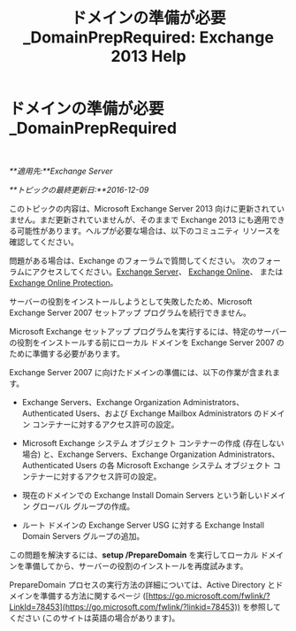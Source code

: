 ﻿---
title: 'ドメインの準備が必要 _DomainPrepRequired: Exchange 2013 Help'
TOCTitle: ドメインの準備が必要 _DomainPrepRequired
ms:assetid: f6feae6f-7404-4b1f-887f-ed63c26a6bcd
ms:mtpsurl: https://technet.microsoft.com/ja-jp/library/ms.exch.setupreadiness.domainpreprequired(v=EXCHG.150)
ms:contentKeyID: 48270253
ms.date: 04/24/2018
mtps_version: v=EXCHG.150
ms.translationtype: HT
---

# ドメインの準備が必要 \_DomainPrepRequired

 

_**適用先:**Exchange Server_

_**トピックの最終更新日:**2016-12-09_

このトピックの内容は、Microsoft Exchange Server 2013 向けに更新されていません。まだ更新されていませんが、そのままで Exchange 2013 にも適用できる可能性があります。ヘルプが必要な場合は、以下のコミュニティ リソースを確認してください。

問題がある場合は、Exchange のフォーラムで質問してください。 次のフォーラムにアクセスしてください。[Exchange Server](https://go.microsoft.com/fwlink/p/?linkid=60612)、 [Exchange Online](https://go.microsoft.com/fwlink/p/?linkid=267542)、 または [Exchange Online Protection](https://go.microsoft.com/fwlink/p/?linkid=285351)。

サーバーの役割をインストールしようとして失敗したため、Microsoft Exchange Server 2007 セットアップ プログラムを続行できません。

Microsoft Exchange セットアップ プログラムを実行するには、特定のサーバーの役割をインストールする前にローカル ドメインを Exchange Server 2007 のために準備する必要があります。

Exchange Server 2007 に向けたドメインの準備には、以下の作業が含まれます。

  - Exchange Servers、Exchange Organization Administrators、Authenticated Users、および Exchange Mailbox Administrators のドメイン コンテナーに対するアクセス許可の設定。

  - Microsoft Exchange システム オブジェクト コンテナーの作成 (存在しない場合) と、Exchange Servers、Exchange Organization Administrators、Authenticated Users の各 Microsoft Exchange システム オブジェクト コンテナーに対するアクセス許可の設定。

  - 現在のドメインでの Exchange Install Domain Servers という新しいドメイン グローバル グループの作成。

  - ルート ドメインの Exchange Server USG に対する Exchange Install Domain Servers グループの追加。

この問題を解決するには、**setup /PrepareDomain** を実行してローカル ドメインを準備してから、サーバーの役割のインストールを再度試みます。

PrepareDomain プロセスの実行方法の詳細については、Active Directory とドメインを準備する方法に関するページ ([https://go.microsoft.com/fwlink/?LinkId=78453](https://go.microsoft.com/fwlink/?linkid=78453)) を参照してください (このサイトは英語の場合があります)。


